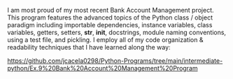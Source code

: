 I am most proud of my most recent Bank Account Management project. This program features the advanced topics of the Python class / object paradigm including importable dependencies, instance variables, class variables, getters, setters, __str__, __init__, docstrings, module naming conventions, using a test file, and pickling. I employ all of my code organization & readability techniques that I have learned along the way:

https://github.com/jcacela0298/Python-Programs/tree/main/intermediate-python/Ex.9%20Bank%20Account%20Management%20Program
